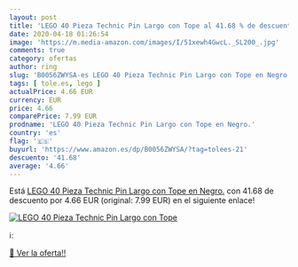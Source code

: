 ```yaml
---
layout: post
title: 'LEGO 40 Pieza Technic Pin Largo con Tope al 41.68 % de descuento'
date: 2020-04-18 01:26:54
image: 'https://m.media-amazon.com/images/I/51xewh4GwcL._SL200_.jpg'
comments: true
category: ofertas
author: ring
slug: 'B0056ZWYSA-es LEGO 40 Pieza Technic Pin Largo con Tope en Negro.'
tags: [ tole.es, lego ]
actualPrice: 4.66 EUR
currency: EUR
price: 4.66
comparePrice: 7.99 EUR
prodname: 'LEGO 40 Pieza Technic Pin Largo con Tope en Negro.'
country: 'es'
flag: '🇪🇸'
buyurl: 'https://www.amazon.es/dp/B0056ZWYSA/?tag=tolees-21'
descuento: '41.68'
average: '4.66'
---
```


Está [LEGO 40 Pieza Technic Pin Largo con Tope en Negro.](https://www.amazon.es/dp/B0056ZWYSA/?tag=tolees-21) con 41.68 de descuento por 4.66 EUR (original: 7.99 EUR) en el siguiente enlace!

[![LEGO 40 Pieza Technic Pin Largo con Tope](https://m.media-amazon.com/images/I/51xewh4GwcL._SL200_.jpg)](https://www.amazon.es/dp/B0056ZWYSA/?tag=tolees-21)

ℹ️:


[🛒 Ver la oferta!!](https://www.amazon.es/dp/B0056ZWYSA/?tag=tolees-21)
